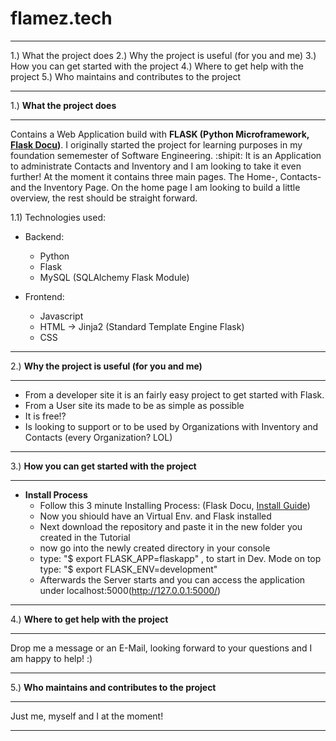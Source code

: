 # flamez.tech

--------------------------------------------------

1.) What the project does
2.) Why the project is useful (for you and me)
3.) How you can get started with the project
4.) Where to get help with the project
5.) Who maintains and contributes to the project

--------------------------------------------------



1.) **What the project does**

--------------------------------------------------

Contains a Web Application build with **FLASK (Python Microframework, [Flask Docu](http://flask.pocoo.org/docs/1.0/))**.
I originally started the project for learning purposes in my foundation sememester of Software Engineering. :shipit:
It is an Application to administrate Contacts and Inventory and I am looking to take it even further! At the moment it contains three     main pages. The Home-, Contacts- and the Inventory Page. On the home page I am looking to build a little overview, the rest should be     straight forward. 


1.1) Technologies used:

- Backend:
  - Python
  - Flask
  - MySQL (SQLAlchemy Flask Module)

- Frontend:
  - Javascript
  - HTML -> Jinja2 (Standard Template Engine Flask)
  - CSS 
 --------------------------------------------------
 
 
 
  2.) **Why the project is useful (for you and me)**
  
 --------------------------------------------------

 - From a developer site it is an fairly easy project to get started with Flask. 
 - From a User site its made to be as simple as possible 
 - It is free!?
 - Is looking to support or to be used by Organizations with Inventory and Contacts (every Organization? LOL)
  --------------------------------------------------
 
 
 
 3.) **How you can get started with the project**
 
 --------------------------------------------------

- **Install Process**
  - Follow this 3 minute Installing Process: (Flask Docu, [Install Guide](http://flask.pocoo.org/docs/1.0/installation/))
  - Now you shiould have an Virtual Env. and Flask installed
  - Next download the repository and paste it in the new folder you created in the Tutorial
  - now go into the newly created directory in your console 
  - type: "$ export FLASK_APP=flaskapp" , to start in Dev. Mode on top type: "$ export FLASK_ENV=development"
  - Afterwards the Server starts and you can access the application under localhost:5000(http://127.0.0.1:5000/)
 --------------------------------------------------



4.) **Where to get help with the project**

--------------------------------------------------

Drop me a message or an E-Mail, looking forward to your questions and I am happy to help! :)

--------------------------------------------------



5.) **Who maintains and contributes to the project**

--------------------------------------------------

Just me, myself and I at the moment!

--------------------------------------------------
